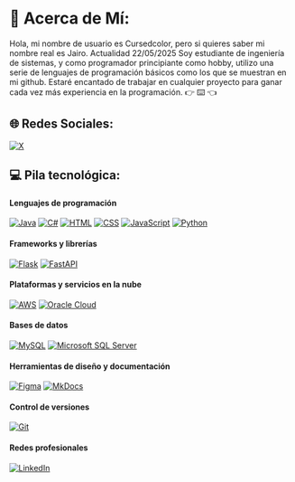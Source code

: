 # 💫 Acerca de Mí:
Hola, mi nombre de usuario es Cursedcolor, pero si quieres saber mi nombre real es Jairo. Actualidad 22/05/2025 Soy estudiante de ingeniería de sistemas, y como programador principiante como hobby, utilizo una serie de lenguajes de programación básicos como los que se muestran en mi github. Estaré encantado de trabajar en cualquier proyecto para ganar cada vez más experiencia en la programación. :point_right: :keyboard: :point_left:


## 🌐 Redes Sociales:
[![X](https://img.shields.io/badge/X-black.svg?logo=X&logoColor=white)](https://x.com/Curcolor) 

## 💻 Pila tecnológica:

#### Lenguajes de programación
[![Java](https://img.shields.io/badge/Java-%23ED8B00.svg?logo=openjdk&logoColor=white)](#)
[![C#](https://custom-icon-badges.demolab.com/badge/C%23-%23239120.svg?logo=cshrp&logoColor=white)](#)
[![HTML](https://img.shields.io/badge/HTML-%23E34F26.svg?logo=html5&logoColor=white)](#)
[![CSS](https://img.shields.io/badge/CSS-1572B6?logo=css3&logoColor=fff)](#)
[![JavaScript](https://img.shields.io/badge/JavaScript-F7DF1E?logo=javascript&logoColor=000)](#)
[![Python](https://img.shields.io/badge/Python-3776AB?logo=python&logoColor=fff)](#)

#### Frameworks y librerías
[![Flask](https://img.shields.io/badge/Flask-000?logo=flask&logoColor=fff)](#)
[![FastAPI](https://img.shields.io/badge/FastAPI-009485.svg?logo=fastapi&logoColor=white)](#)

#### Plataformas y servicios en la nube
[![AWS](https://img.shields.io/badge/AWS-%23FF9900.svg?logo=amazon-web-services&logoColor=white)](#)
[![Oracle Cloud](https://custom-icon-badges.demolab.com/badge/Oracle%20Cloud-F80000?logo=oracle&logoColor=white)](#) 

#### Bases de datos
[![MySQL](https://img.shields.io/badge/MySQL-4479A1?logo=mysql&logoColor=fff)](#) 
[![Microsoft SQL Server](https://custom-icon-badges.demolab.com/badge/Microsoft%20SQL%20Server-CC2927?logo=mssqlserver-white&logoColor=white)](#)

#### Herramientas de diseño y documentación
[![Figma](https://img.shields.io/badge/Figma-F24E1E?logo=figma&logoColor=white)](#)
[![MkDocs](https://img.shields.io/badge/MkDocs-526CFE?logo=materialformkdocs&logoColor=fff)](#)

#### Control de versiones
[![Git](https://img.shields.io/badge/Git-F05032?logo=git&logoColor=fff)](#)

#### Redes profesionales
[![LinkedIn](https://custom-icon-badges.demolab.com/badge/LinkedIn-0A66C2?logo=linkedin-white&logoColor=fff)](https://www.linkedin.com/in/jairo-andrés-arcia-osorio-a66525201)

<!-- Proudly created with GPRM ( https://gprm.itsvg.in ) -->

